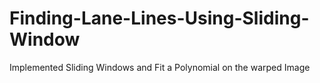 # Finding-Lane-Lines-Using-Sliding-Window
Implemented Sliding Windows and Fit a Polynomial on the warped Image
